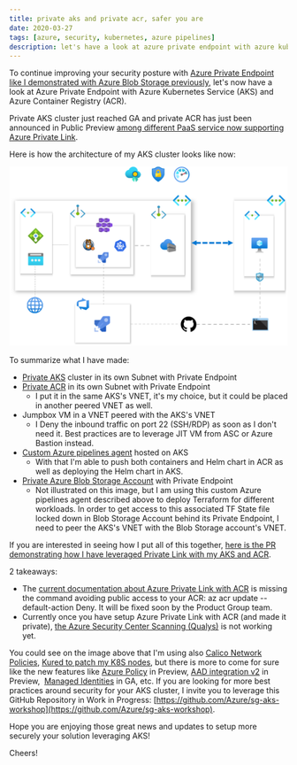 ```yaml
---
title: private aks and private acr, safer you are
date: 2020-03-27
tags: [azure, security, kubernetes, azure pipelines]
description: let's have a look at azure private endpoint with azure kubernetes service (aks) and azure container registry (acr)
---
```

To continue improving your security posture with [Azure Private Endpoint like I demonstrated with Azure Blob Storage previously](https://alwaysupalwayson.blogspot.com/2020/03/protect-your-terraform-state-files-with.html), let's now have a look at Azure Private Endpoint with Azure Kubernetes Service (AKS) and Azure Container Registry (ACR).  

Private AKS cluster just reached GA and private ACR has just been announced in Public Preview [among different PaaS service now supporting Azure Private Link](https://azure.microsoft.com/updates/privatelinkforpaasga/).  

Here is how the architecture of my AKS cluster looks like now:  

[![](https://github.com/mathieu-benoit/myakscluster/raw/master/myakscluster.png)](https://github.com/mathieu-benoit/myakscluster/raw/master/myakscluster.png)

To summarize what I have made:  
- [Private AKS](https://docs.microsoft.com/azure/aks/private-clusters) cluster in its own Subnet with Private Endpoint
- [Private ACR](https://docs.microsoft.com/azure/container-registry/container-registry-private-link) in its own Subnet with Private Endpoint
    - I put it in the same AKS's VNET, it's my choice, but it could be placed in another peered VNET as well.
- Jumpbox VM in a VNET peered with the AKS's VNET
    - I Deny the inbound traffic on port 22 (SSH/RDP) as soon as I don't need it. Best practices are to leverage JIT VM from ASC or Azure Bastion instead.
- [Custom Azure pipelines agent](https://alwaysupalwayson.blogspot.com/2020/02/azure-pipelines-agent.html) hosted on AKS
    - With that I'm able to push both containers and Helm chart in ACR as well as deploying the Helm chart in AKS.
- [Private Azure Blob Storage Account](https://alwaysupalwayson.blogspot.com/2020/03/protect-your-terraform-state-files-with.html) with Private Endpoint
    - Not illustrated on this image, but I am using this custom Azure pipelines agent described above to deploy Terraform for different workloads. In order to get access to this associated TF State file locked down in Blob Storage Account behind its Private Endpoint, I need to peer the AKS's VNET with the Blob Storage account's VNET.

If you are interested in seeing how I put all of this together, [here is the PR demonstrating how I have leveraged Private Link with my AKS and ACR](https://github.com/mathieu-benoit/myakscluster/pull/60).  

2 takeaways:  
- The [current documentation about Azure Private Link with ACR](https://docs.microsoft.com/azure/container-registry/container-registry-private-link) is missing the command avoiding public access to your ACR: az acr update --default-action Deny. It will be fixed soon by the Product Group team.
- Currently once you have setup Azure Private Link with ACR (and made it private), [the Azure Security Center Scanning (Qualys)](https://docs.microsoft.com/azure/security-center/azure-container-registry-integration) is not working yet.

You could see on the image above that I'm using also [Calico Network Policies](https://alwaysupalwayson.blogspot.com/2019/09/kubernetes-network-policies-how-to.html), [Kured to patch my K8S nodes](https://alwaysupalwayson.blogspot.com/2020/01/flexible-kured-deployment-with-its-helm.html), but there is more to come for sure like the new features like [Azure Policy](https://docs.microsoft.com/azure/governance/policy/concepts/rego-for-aks) in Preview, [AAD integration v2](https://docs.microsoft.com/azure/aks/azure-ad-v2) in Preview,  [Managed Identities](https://docs.microsoft.com/azure/aks/use-managed-identity) in GA, etc. If you are looking for more best practices around security for your AKS cluster, I invite you to leverage this GitHub Repository in Work in Progress: [https://github.com/Azure/sg-aks-workshop](https://github.com/Azure/sg-aks-workshop).  

Hope you are enjoying those great news and updates to setup more securely your solution leveraging AKS!

Cheers!
